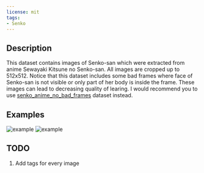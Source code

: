 ```yaml
---
license: mit
tags:
- Senko
---
```


## Description
This dataset contains images of Senko-san which were extracted from anime Sewayaki Kitsune no Senko-san. All images are cropped up to 512x512. Notice that this dataset includes some bad frames where face of Senko-san is not visible or only part of her body is inside the frame. These images can lead to decreasing quality of learing. I would recommend you to use [senko_anime_no_bad_frames](https://huggingface.co/datasets/NeuroSenko/senko_anime_no_bad_frames) dataset instead.

## Examples
![example](data/769.png)
![example](data/547.png)

## TODO
1. Add tags for every image